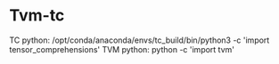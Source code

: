 # Tvm-tc
 
TC python: /opt/conda/anaconda/envs/tc_build/bin/python3 -c 'import tensor_comprehensions' 
 TVM python: python -c 'import tvm'
